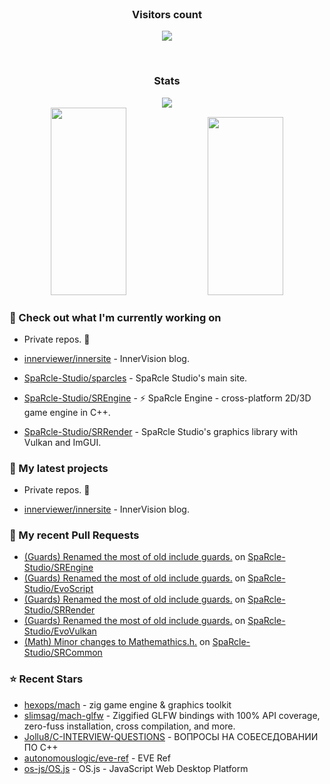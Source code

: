 <div align="center">
  <br>
    <h3 align="center">Visitors count</h3>
    <p align="center"><img align="center" src="https://count.getloli.com/get/@innerviewer?theme=asoul" /></p> 
  <br>
</div>

<div align="center">
  <h3 align="center">Stats</h3>
</div>

<div align="center">
  <img src="https://github-readme-streak-stats.herokuapp.com/?user=innerviewer&theme=black-ice&hide_border=true&stroke=0000&background=0D1117&ring=0080FF&fire=0080FF&currStreakLabel=0080FF" />
</div>

<div align="center">
  <img width="49%" height="300px" src="https://github-readme-stats-git-masterorgs-github-readme-stats-team.vercel.app/api?username=innerviewer&include_orgs=true&show_icons=true&count_private=true&hide_border=true&title_color=0080FF&icon_color=ffffff&text_color=c9d1d9&bg_color=0d1117" /> 
  <img width="49%" height="285px" src="https://github-readme-stats-one-bice.vercel.app/api/top-langs/?username=innerviewer&role=OWNER,ORGANIZATION_MEMBER,COLLABORATOR&show_icons=true&count_private=true&hide_border=true&title_color=0080FF&icon_color=ffffff&text_color=c9d1d9&bg_color=0d1117" />
</div>

### 👷 Check out what I'm currently working on
- Private repos. 🙂

- [innerviewer/innersite](https://github.com/innerviewer/innersite) - InnerVision blog.
- [SpaRcle-Studio/sparcles](https://github.com/SpaRcle-Studio/sparcles) - SpaRcle Studio&#39;s main site.
- [SpaRcle-Studio/SREngine](https://github.com/SpaRcle-Studio/SREngine) - :zap: SpaRcle Engine - cross-platform 2D/3D game engine in C&#43;&#43;.
- [SpaRcle-Studio/SRRender](https://github.com/SpaRcle-Studio/SRRender) - SpaRcle Studio&#39;s graphics library with Vulkan and ImGUI.
### 🌱 My latest projects
- Private repos. 🙂

- [innerviewer/innersite](https://github.com/innerviewer/innersite) - InnerVision blog.
### 🔨 My recent Pull Requests

- [(Guards) Renamed the most of old include guards.](https://github.com/SpaRcle-Studio/SREngine/pull/276) on [SpaRcle-Studio/SREngine](https://github.com/SpaRcle-Studio/SREngine)
- [(Guards) Renamed the most of old include guards.](https://github.com/SpaRcle-Studio/EvoScript/pull/2) on [SpaRcle-Studio/EvoScript](https://github.com/SpaRcle-Studio/EvoScript)
- [(Guards) Renamed the most of old include guards.](https://github.com/SpaRcle-Studio/SRRender/pull/3) on [SpaRcle-Studio/SRRender](https://github.com/SpaRcle-Studio/SRRender)
- [(Guards) Renamed the most of old include guards.](https://github.com/SpaRcle-Studio/EvoVulkan/pull/4) on [SpaRcle-Studio/EvoVulkan](https://github.com/SpaRcle-Studio/EvoVulkan)
- [(Math) Minor changes to Mathemathics.h.](https://github.com/SpaRcle-Studio/SRCommon/pull/9) on [SpaRcle-Studio/SRCommon](https://github.com/SpaRcle-Studio/SRCommon)
### ⭐ Recent Stars

- [hexops/mach](https://github.com/hexops/mach) - zig game engine &amp; graphics toolkit
- [slimsag/mach-glfw](https://github.com/slimsag/mach-glfw) - Ziggified GLFW bindings with 100% API coverage, zero-fuss installation, cross compilation, and more.
- [Jollu8/C-INTERVIEW-QUESTIONS](https://github.com/Jollu8/C-INTERVIEW-QUESTIONS) - ВОПРОСЫ НА СОБЕСЕДОВАНИИ ПО С&#43;&#43;
- [autonomouslogic/eve-ref](https://github.com/autonomouslogic/eve-ref) - EVE Ref
- [os-js/OS.js](https://github.com/os-js/OS.js) - OS.js - JavaScript Web Desktop Platform
